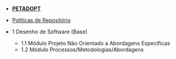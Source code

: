 - [<b>PETADOPT</b>](/)
- [Políticas de Repositório](politicas/politicas.md)

- 1 Desenho de Software (Base)
    - 1.1 Módulo Projeto Não Orientado a Abordagens Específicas
    - 1.2 Módulo Processos/Metodologias/Abordagens

